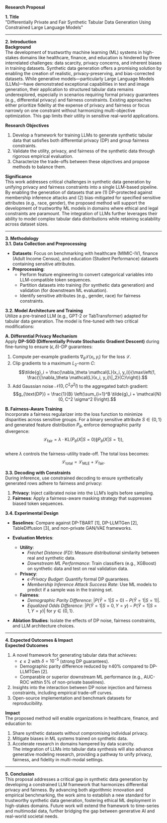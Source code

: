 **Research Proposal**

**1. Title**  
"Differentially Private and Fair Synthetic Tabular Data Generation Using Constrained Large Language Models"

---

**2. Introduction**  
**Background**  
The development of trustworthy machine learning (ML) systems in high-stakes domains like healthcare, finance, and education is hindered by three interrelated challenges: data scarcity, privacy concerns, and inherent biases in training datasets. Synthetic data generation offers a promising solution by enabling the creation of realistic, privacy-preserving, and bias-corrected datasets. While generative models—particularly Large Language Models (LLMs)—have demonstrated exceptional capabilities in text and image generation, their application to structured tabular data remains underexplored, especially in scenarios requiring formal privacy guarantees (e.g., differential privacy) and fairness constraints. Existing approaches either prioritize fidelity at the expense of privacy and fairness or focus narrowly on one constraint without harmonizing multi-objective optimization. This gap limits their utility in sensitive real-world applications.

**Research Objectives**  
1. Develop a framework for training LLMs to generate synthetic tabular data that satisfies both differential privacy (DP) and group fairness constraints.  
2. Validate the utility, privacy, and fairness of the synthetic data through rigorous empirical evaluation.  
3. Characterize the trade-offs between these objectives and propose methods to balance them.  

**Significance**  
This work addresses critical challenges in synthetic data generation by unifying privacy and fairness constraints into a single LLM-based pipeline. By enabling the generation of datasets that are (1) DP-protected against membership inference attacks and (2) bias-mitigated for specified sensitive attributes (e.g., race, gender), the proposed method will support the development of trustworthy ML models in domains where ethical and legal constraints are paramount. The integration of LLMs further leverages their ability to model complex tabular data distributions while retaining scalability across dataset sizes.

---

**3. Methodology**  
**3.1. Data Collection and Preprocessing**  
- **Datasets**: Focus on benchmarking with healthcare (MIMIC-IV), finance (Adult Income Census), and education (Student Performance) datasets containing sensitive attributes.  
- **Preprocessing**:  
  - Perform feature engineering to convert categorical variables into LLM-compatible token sequences.  
  - Partition datasets into training (for synthetic data generation) and validation (for downstream ML evaluation).  
  - Identify sensitive attributes (e.g., gender, race) for fairness constraints.  

**3.2. Model Architecture and Training**  
Utilize a pre-trained LLM (e.g., GPT-2 or TabTransformer) adapted for tabular data generation. The model is fine-tuned with two critical modifications:  

**A. Differential Privacy Mechanism**  
Apply **DP-SGD (Differentially Private Stochastic Gradient Descent)** during fine-tuning to ensure $(\epsilon, \delta)$-DP guarantees:  
1. Compute per-example gradients $\nabla_\theta \mathcal{L}(x_i, y_i)$ for the loss $\mathcal{L}$.  
2. Clip gradients to a maximum $L_2$-norm $C$:  
   $$\tilde{g}_i = \frac{\nabla_\theta \mathcal{L}(x_i, y_i)}{\max\left(1, \frac{\|\nabla_\theta \mathcal{L}(x_i, y_i)\|_2}{C}\right)}.$$  
3. Add Gaussian noise $\mathcal{N}(0, C^2 \sigma^2 I)$ to the aggregated batch gradient:  
   $$g_{\text{DP}} = \frac{1}{B} \left(\sum_{i=1}^B \tilde{g}_i + \mathcal{N}(0, C^2 \sigma^2 I)\right).$$  

**B. Fairness-Aware Training**  
Incorporate a fairness regularizer into the loss function to minimize disparities across sensitive groups. For a binary sensitive attribute $S \in \{0, 1\}$ and generated feature distribution $P_\theta$, enforce demographic parity divergence:  
$$\mathcal{L}_{\text{fair}} = \lambda \cdot \text{KL}\left(P_\theta(X | S=0) \| P_\theta(X | S=1)\right),$$  
where $\lambda$ controls the fairness-utility trade-off. The total loss becomes:  
$$\mathcal{L}_{\text{total}} = \mathcal{L}_{\text{MLE}} + \mathcal{L}_{\text{fair}}.$$  

**3.3. Decoding with Constraints**  
During inference, use constrained decoding to ensure synthetically generated rows adhere to fairness and privacy:  
1. **Privacy**: Inject calibrated noise into the LLM’s logits before sampling.  
2. **Fairness**: Apply a fairness-aware masking strategy that suppresses biased token sequences.  

**3.4. Experimental Design**  
- **Baselines**: Compare against DP-TBART [1], DP-LLMTGen [2], TableDiffusion [3], and non-private GAN/VAE frameworks.  
- **Evaluation Metrics**:  
  - **Utility**:  
    - *Fréchet Distance (FD)*: Measure distributional similarity between real and synthetic data.  
    - *Downstream ML Performance*: Train classifiers (e.g., XGBoost) on synthetic data and test on real validation data.  
  - **Privacy**:  
    - $\epsilon$-*Privacy Budget*: Quantify formal DP guarantees.  
    - *Membership Inference Attack Success Rate*: Use ML models to predict if a sample was in the training set.  
  - **Fairness**:  
    - *Demographic Parity Difference*: $\left|P(\hat{Y}=1 | S=0) - P(\hat{Y}=1 | S=1)\right|$.  
    - *Equalized Odds Difference*: $\left|P(\hat{Y}=1 | S=0, Y=y) - P(\hat{Y}=1 | S=1, Y=y)\right|$ for $y \in \{0, 1\}$.  

- **Ablation Studies**: Isolate the effects of DP noise, fairness constraints, and LLM architecture choices.  

---

**4. Expected Outcomes & Impact**  
**Expected Outcomes**  
1. A novel framework for generating tabular data that achieves:  
   - $\epsilon \leq 2$ with $\delta = 10^{-5}$ (strong DP guarantees).  
   - Demographic parity difference reduced by ≥40% compared to DP-LLMTGen [2].  
   - Comparable or superior downstream ML performance (e.g., AUC-ROC within 5% of non-private baselines).  
2. Insights into the interaction between DP noise injection and fairness constraints, including empirical trade-off curves.  
3. Open-source implementation and benchmark datasets for reproducibility.  

**Impact**  
The proposed method will enable organizations in healthcare, finance, and education to:  
1. Share synthetic datasets without compromising individual privacy.  
2. Mitigate biases in ML systems trained on synthetic data.  
3. Accelerate research in domains hampered by data scarcity.  
The integration of LLMs into tabular data synthesis will also advance generative modeling research, providing a pathway to unify privacy, fairness, and fidelity in multi-modal settings.  

---

**5. Conclusion**  
This proposal addresses a critical gap in synthetic data generation by developing a constrained LLM framework that harmonizes differential privacy and fairness. By advancing both algorithmic innovation and empirical benchmarking, the work aims to establish a new standard for trustworthy synthetic data generation, fostering ethical ML deployment in high-stakes domains. Future work will extend the framework to time-series and multimodal data, further bridging the gap between generative AI and real-world societal needs.